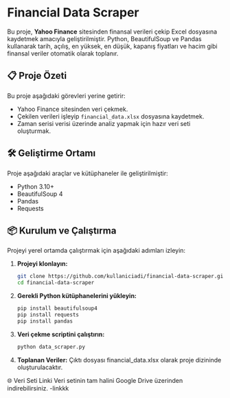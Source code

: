 # Financial Data Scraper

Bu proje, **Yahoo Finance** sitesinden finansal verileri çekip Excel dosyasına kaydetmek amacıyla geliştirilmiştir. Python, BeautifulSoup ve Pandas kullanarak tarih, açılış, en yüksek, en düşük, kapanış fiyatları ve hacim gibi finansal veriler otomatik olarak toplanır.

## 📋 Proje Özeti

Bu proje aşağıdaki görevleri yerine getirir:

- Yahoo Finance sitesinden veri çekmek.
- Çekilen verileri işleyip `financial_data.xlsx` dosyasına kaydetmek.
- Zaman serisi verisi üzerinde analiz yapmak için hazır veri seti oluşturmak.

## 🛠️ Geliştirme Ortamı

Proje aşağıdaki araçlar ve kütüphaneler ile geliştirilmiştir:

- Python 3.10+
- BeautifulSoup 4
- Pandas
- Requests

## 📦 Kurulum ve Çalıştırma

Projeyi yerel ortamda çalıştırmak için aşağıdaki adımları izleyin:

1. **Projeyi klonlayın:**
   ```bash
   git clone https://github.com/kullaniciadi/financial-data-scraper.git
   cd financial-data-scraper
   
2. **Gerekli Python kütüphanelerini yükleyin:**
   ```bash
   pip install beautifulsoup4
   pip install requests
   pip install pandas
   
3. **Veri çekme scriptini çalıştırın:**
   ```bash
   python data_scraper.py
   
4. **Toplanan Veriler:**
   Çıktı dosyası financial_data.xlsx olarak proje dizininde oluşturulacaktır.

🌐 Veri Seti Linki
Veri setinin tam halini Google Drive üzerinden indirebilirsiniz.
-linkkk

   
